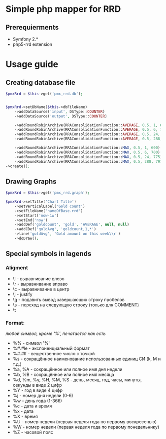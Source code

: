 Simple php mapper for RRD
=========================


## Prerequierments ##
 - Symfony 2.*
 - php5-rrd extension

# Usage guide

## Creating database file

```php
$pmxRrd = $this->get('pmx_rrd.db');


$pmxRrd->setDbName($this->dbFileName)
    ->addDataSource('input', DSType::COUNTER)
    ->addDataSource('output', DSType::COUNTER)

    ->addRoundRobinArchive(RRAConsolidationFunction::AVERAGE, 0.5, 1, 600)
    ->addRoundRobinArchive(RRAConsolidationFunction::AVERAGE, 0.5, 6, 700)
    ->addRoundRobinArchive(RRAConsolidationFunction::AVERAGE, 0.5, 24, 775)
    ->addRoundRobinArchive(RRAConsolidationFunction::AVERAGE, 0.5, 288, 797)

    ->addRoundRobinArchive(RRAConsolidationFunction::MAX, 0.5, 1, 600)
    ->addRoundRobinArchive(RRAConsolidationFunction::MAX, 0.5, 6, 700)
    ->addRoundRobinArchive(RRAConsolidationFunction::MAX, 0.5, 24, 775)
    ->addRoundRobinArchive(RRAConsolidationFunction::MAX, 0.5, 288, 797)
->create();
```



## Drawing Graphs

```php
$pmxRrd = $this->get('pmx_rrd.graph');

$pmxRrd->setTitle('Chart Title')
    ->setVerticalLabel('Gold count')
    ->setFileName('nameOfBase.rrd')
    ->setStart('now-1w')
    ->setEnd('now')
    ->addDef('goldcount', 'gold', 'AVERAGE', null, null)
    ->addCDef('goldAvg', 'goldcount,1,*')
    ->line('goldAvg', 'Gold amount on this week\\r')
    ->doDraw();
```



## Special symbols in lagends ##

### Aligment
* \l - выравнивание влево
* \r - выравнивание вправо
* \c - выравнивание в центр
* \j - justify
* \g - подавить вывод завершающих строку пробелов
* \s - переход на следующую строку (только для COMMENT)
* \t
### Format:

_любой символ, кроме '%', печатается как есть_
* %% - символ '%'
* %#.#le - экспоненциальный формат
* %#.#lf - вещественное число с точкой
* %s - сокращённое наименование использованных единиц СИ (k, M и т.д.)
* %a, %A - сокращённое или полное имя дня недели
* %b, %B - сокращённое или полное имя месяца
* %d, %m, %y, %H, %M, %S - день, месяц, год, часы, минуты, секунды в виде 2 цифр
* %Y - год в виде 4 цифр
* %j - номер дня недели (0-6)
* %w - день года (1-366)
* %c - дата и время
* %x - дата
* %X - время
* %U - номер недели (первая неделя года по первому воскресенью)
* %W - номер недели (первая неделя года по первому понедельнику)
* %Z - часовой пояс


